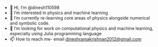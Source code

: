 - 👋 Hi, I’m @dinesh110598
- 👀 I’m interested in physics and machine learning
- 🌱 I’m currently re-learning core areas of physics alongside numerical and symbolic code.
- 💞️ I’m looking for work on computational physics and machine learning, especially using Julia programming language
- 📫 How to reach me- email dineshramakrishnan2012@gmail.com
